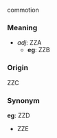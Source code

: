 commotion
### Meaning
+ _adj_: ZZA
	+ __eg__: ZZB

### Origin

ZZC

### Synonym

__eg__: ZZD

+ ZZE


